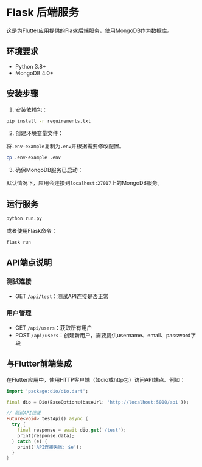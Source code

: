 # Flask 后端服务

这是为Flutter应用提供的Flask后端服务，使用MongoDB作为数据库。

## 环境要求

- Python 3.8+
- MongoDB 4.0+

## 安装步骤

1. 安装依赖包：

```bash
pip install -r requirements.txt
```

2. 创建环境变量文件：

将`.env-example`复制为`.env`并根据需要修改配置。

```bash
cp .env-example .env
```

3. 确保MongoDB服务已启动：

默认情况下，应用会连接到`localhost:27017`上的MongoDB服务。

## 运行服务

```bash
python run.py
```

或者使用Flask命令：

```bash
flask run
```

## API端点说明

### 测试连接
- GET `/api/test`：测试API连接是否正常

### 用户管理
- GET `/api/users`：获取所有用户
- POST `/api/users`：创建新用户，需要提供username、email、password字段

## 与Flutter前端集成

在Flutter应用中，使用HTTP客户端（如dio或http包）访问API端点。例如：

```dart
import 'package:dio/dio.dart';

final dio = Dio(BaseOptions(baseUrl: 'http://localhost:5000/api'));

// 测试API连接
Future<void> testApi() async {
  try {
    final response = await dio.get('/test');
    print(response.data);
  } catch (e) {
    print('API连接失败: $e');
  }
}
```